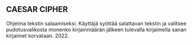 ## CAESAR CIPHER

Ohjelma tekstin salaamiseksi. Käyttäjä syöttää salattavan tekstin ja valitsee pudotusvalikosta monenko kirjainmäärän jälkeen tulevalla kirjaimella sanan kirjaimet korvataan. 2022.
